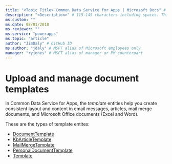```yaml
---
title: "<Topic Title> Common Data Service for Apps | Microsoft Docs" # Intent and product brand in a unique string of 43-59 chars including spaces
description: "<Description>" # 115-145 characters including spaces. This abstract displays in the search result.
ms.custom: ""
ms.date: 08/01/2018
ms.reviewer: ""
ms.service: "powerapps"
ms.topic: "article"
author: "JimDaly" # GitHub ID
ms.author: "jdaly" # MSFT alias of Microsoft employees only
manager: "ryjones" # MSFT alias of manager or PM counterpart
---
```

# Upload and manage document templates

<!-- https://docs.microsoft.com/en-us/dynamics365/customer-engagement/developer/upload-manage-document-templates

Added the short description from  https://docs.microsoft.com/en-us/dynamics365/customer-engagement/developer/template-entities which was not migrated.
-->

In Common Data Service for Apps, the *template* entities help you create consistent layout and content in email messages, articles, mail merge documents, and Microsoft Office documents (Excel and Word).

These are the types of template entites:

<!-- Not in CDS, must be in service ContractTemplate  -->
- [DocumentTemplate](reference/entities/documenttemplate.md)
- [KbArticleTemplate](reference/entities/kbarticletemplate.md) 
- [MailMergeTemplate](reference/entities/mailmergetemplate.md) 
- [PersonalDocumentTemplate](reference/entities/personaldocumenttemplate.md) 
- [Template](reference/entities/template.md) 